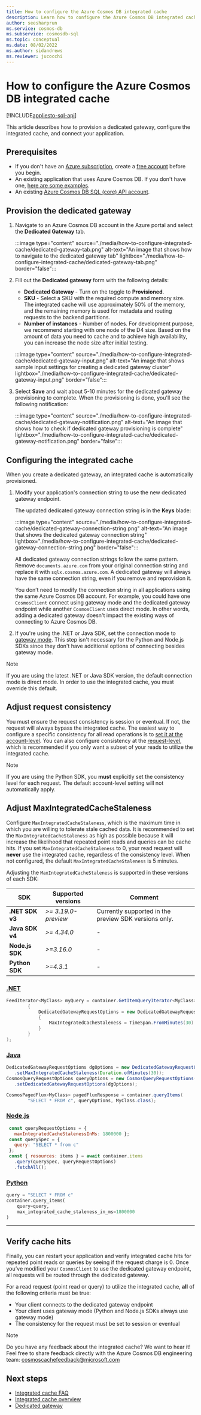 ```yaml
---
title: How to configure the Azure Cosmos DB integrated cache
description: Learn how to configure the Azure Cosmos DB integrated cache
author: seesharprun
ms.service: cosmos-db
ms.subservice: cosmosdb-sql
ms.topic: conceptual
ms.date: 08/02/2022
ms.author: sidandrews
ms.reviewer: jucocchi
---
```


# How to configure the Azure Cosmos DB integrated cache
[!INCLUDE[appliesto-sql-api](includes/appliesto-sql-api.md)]

This article describes how to provision a dedicated gateway, configure the integrated cache, and connect your application. 

## Prerequisites

- If you don't have an [Azure subscription](../guides/developer/azure-developer-guide.md#understanding-accounts-subscriptions-and-billing), create a [free account](https://azure.microsoft.com/free/?ref=microsoft.com&utm_source=microsoft.com&utm_medium=docs&utm_campaign=visualstudio) before you begin.
- An existing application that uses Azure Cosmos DB. If you don't have one, [here are some examples](https://github.com/AzureCosmosDB/labs).
- An existing [Azure Cosmos DB SQL (core) API account](create-cosmosdb-resources-portal.md).

## Provision the dedicated gateway

1. Navigate to an Azure Cosmos DB account in the Azure portal and select the **Dedicated Gateway** tab.

   :::image type="content" source="./media/how-to-configure-integrated-cache/dedicated-gateway-tab.png" alt-text="An image that shows how to navigate to the dedicated gateway tab" lightbox="./media/how-to-configure-integrated-cache/dedicated-gateway-tab.png" border="false":::

2. Fill out the **Dedicated gateway** form with the following details:

   * **Dedicated Gateway** - Turn on the  toggle to **Provisioned**. 
   * **SKU** - Select a SKU with the required compute and memory size. The integrated cache will use approximately 50% of the memory, and the remaining memory is used for metadata and routing requests to the backend partitions.
   *  **Number of instances** - Number of nodes. For development purpose, we recommend starting with one node of the D4 size. Based on the amount of data you need to cache and to achieve high availability, you can increase the node size after initial testing.

   :::image type="content" source="./media/how-to-configure-integrated-cache/dedicated-gateway-input.png" alt-text="An image that shows sample input settings for creating a dedicated gateway cluster" lightbox="./media/how-to-configure-integrated-cache/dedicated-gateway-input.png" border="false":::

3. Select **Save** and wait about 5-10 minutes for the dedicated gateway provisioning to complete. When the provisioning is done, you'll see the following notification:

   :::image type="content" source="./media/how-to-configure-integrated-cache/dedicated-gateway-notification.png" alt-text="An image that shows how to check if dedicated gateway provisioning is complete" lightbox="./media/how-to-configure-integrated-cache/dedicated-gateway-notification.png" border="false":::

## Configuring the integrated cache

When you create a dedicated gateway, an integrated cache is automatically provisioned.

1.	Modify your application's connection string to use the new dedicated gateway endpoint.

      The updated dedicated gateway connection string is in the **Keys** blade:
   
      :::image type="content" source="./media/how-to-configure-integrated-cache/dedicated-gateway-connection-string.png" alt-text="An image that shows the dedicated gateway connection string" lightbox="./media/how-to-configure-integrated-cache/dedicated-gateway-connection-string.png" border="false":::

      All dedicated gateway connection strings follow the same pattern. Remove `documents.azure.com` from your original connection string and replace it with `sqlx.cosmos.azure.com`. A dedicated gateway will always have the same connection string, even if you remove and reprovision it.

      You don’t need to modify the connection string in all applications using the same Azure Cosmos DB account. For example, you could have one `CosmosClient` connect using gateway mode and the dedicated gateway endpoint while another `CosmosClient` uses direct mode. In other words, adding a dedicated gateway doesn't impact the existing ways of connecting to Azure Cosmos DB.

2. If you're using the .NET or Java SDK, set the connection mode to [gateway mode](sql-sdk-connection-modes.md#available-connectivity-modes). This step isn't necessary for the Python and Node.js SDKs since they don't have additional options of connecting besides gateway mode.

> [!NOTE]
> If you are using the latest .NET or Java SDK version, the default connection mode is direct mode. In order to use the integrated cache, you must override this default.

## Adjust request consistency

You must ensure the request consistency is session or eventual. If not, the request will always bypass the integrated cache. The easiest way to configure a specific consistency for all read operations is to [set it at the account-level](consistency-levels.md#configure-the-default-consistency-level). You can also configure consistency at the [request-level](how-to-manage-consistency.md#override-the-default-consistency-level), which is recommended if you only want a subset of your reads to utilize the integrated cache.

> [!NOTE]
> If you are using the Python SDK, you **must** explicitly set the consistency level for each request. The default account-level setting will not automatically apply.

## Adjust MaxIntegratedCacheStaleness

Configure `MaxIntegratedCacheStaleness`, which is the maximum time in which you are willing to tolerate stale cached data. It is recommended to set the `MaxIntegratedCacheStaleness` as high as possible because it will increase the likelihood that repeated point reads and queries can be cache hits. If you set `MaxIntegratedCacheStaleness` to 0, your read request will **never** use the integrated cache, regardless of the consistency level. When not configured, the default `MaxIntegratedCacheStaleness` is 5 minutes.

Adjusting the `MaxIntegratedCacheStaleness` is supported in these versions of each SDK:

| SDK | Supported versions | Comment |
| --- | ------------------ | ------- |
| **.NET SDK v3** | *>= 3.19.0-preview* | Currently supported in the preview SDK versions only. |
| **Java SDK v4** | *>= 4.34.0* | - |
| **Node.js SDK** | *>=3.16.0* | - |
| **Python SDK**  | *>=4.3.1* | - |

### [.NET](#tab/dotnet)

```csharp
FeedIterator<MyClass> myQuery = container.GetItemQueryIterator<MyClass>(new QueryDefinition("SELECT * FROM c"), requestOptions: new QueryRequestOptions
        {
            DedicatedGatewayRequestOptions = new DedicatedGatewayRequestOptions 
            { 
                MaxIntegratedCacheStaleness = TimeSpan.FromMinutes(30) 
            }
        }
);
```

### [Java](#tab/java)

```java
DedicatedGatewayRequestOptions dgOptions = new DedicatedGatewayRequestOptions()
   .setMaxIntegratedCacheStaleness(Duration.ofMinutes(30));
CosmosQueryRequestOptions queryOptions = new CosmosQueryRequestOptions()
   .setDedicatedGatewayRequestOptions(dgOptions);

CosmosPagedFlux<MyClass> pagedFluxResponse = container.queryItems(
        "SELECT * FROM c", queryOptions, MyClass.class);
```

### [Node.js](#tab/nodejs)

```javascript
 const queryRequestOptions = {
   maxIntegratedCacheStalenessInMs: 1800000 };
 const querySpec = {
   query: "SELECT * from c"
 };
 const { resources: items } = await container.items
   .query(querySpec, queryRequestOptions)
   .fetchAll();
```

### [Python](#tab/python)

```python
query = "SELECT * FROM c"
container.query_items(
    query=query,
    max_integrated_cache_staleness_in_ms=1800000
)
```

---


## Verify cache hits

Finally, you can restart your application and verify integrated cache hits for repeated point reads or queries by seeing if the request charge is 0. Once you’ve modified your `CosmosClient` to use the dedicated gateway endpoint, all requests will be routed through the dedicated gateway.

For a read request (point read or query) to utilize the integrated cache, **all** of the following criteria must be true:

-	Your client connects to the dedicated gateway endpoint
-  Your client uses gateway mode (Python and Node.js SDKs always use gateway mode)
-	The consistency for the request must be set to session or eventual

> [!NOTE]
> Do you have any feedback about the integrated cache? We want to hear it! Feel free to share feedback directly with the Azure Cosmos DB engineering team:
cosmoscachefeedback@microsoft.com


## Next steps

- [Integrated cache FAQ](integrated-cache-faq.md)
- [Integrated cache overview](integrated-cache.md)
- [Dedicated gateway](dedicated-gateway.md)